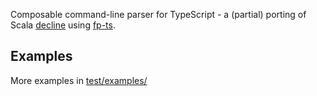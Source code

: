 Composable command-line parser for TypeScript - a (partial) porting of Scala [decline](https://github.com/bkirwi/decline) using [fp-ts](https://github.com/gcanti/fp-ts).


## Examples

More examples in [test/examples/](./test/examples/)
